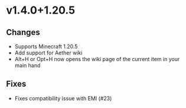 # v1.4.0+1.20.5

## Changes

- Supports Minecraft 1.20.5
- Add support for Aether wiki
- Alt+H or Opt+H now opens the wiki page of the current item in your main hand

## Fixes

- Fixes compatibility issue with EMI (#23)